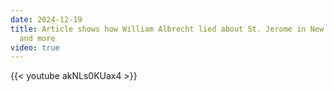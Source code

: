 ```yaml
---
date: 2024-12-19
title: Article shows how William Albrecht lied about St. Jerome in New Mass Debate,
  and more
video: true
---
```



{{< youtube akNLs0KUax4 >}}

